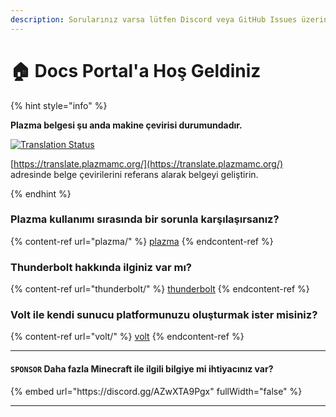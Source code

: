 ```yaml
---
description: Sorularınız varsa lütfen Discord veya GitHub Issues üzerinden sorun.
---
```


# 🏠 Docs Portal'a Hoş Geldiniz

{% hint style="info" %}

**Plazma belgesi şu anda makine çevirisi durumundadır.**

[![Translation Status](https://badges.crowdin.net/plazmamc-document-portal/localized.svg)](https://translate.plazmamc.org/)

[https://translate.plazmamc.org/](https://translate.plazmamc.org/) adresinde belge çevirilerini referans alarak belgeyi geliştirin.

{% endhint %}

### Plazma kullanımı sırasında bir sorunla karşılaşırsanız?

{% content-ref url="plazma/" %}
[plazma](plazma/)
{% endcontent-ref %}

### Thunderbolt hakkında ilginiz var mı?

{% content-ref url="thunderbolt/" %}
[thunderbolt](thunderbolt/)
{% endcontent-ref %}

### Volt ile kendi sunucu platformunuzu oluşturmak ister misiniz?

{% content-ref url="volt/" %}
[volt](volt/)
{% endcontent-ref %}

***

#### `SPONSOR` Daha fazla Minecraft ile ilgili bilgiye mi ihtiyacınız var? <a href="#etc-1" id="etc-1"></a>

{% embed url="https\://discord.gg/AZwXTA9Pgx" fullWidth="false" %}

***
